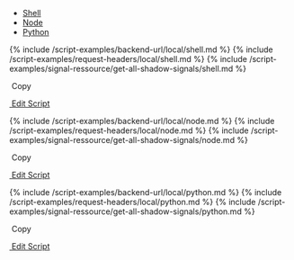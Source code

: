 <!-- Nav tabs -->
<ul class="nav nav-tabs code-nav-tabs" role="tablist">
  <li class="nav-item">
    <a class="nav-link shell-language active" id="get-all-shadow-signals-shell-local-tab" data-toggle="tab" href="#get-all-shadow-signals-shell-local" role="tab" aria-controls="get-all-shadow-signals-shell-local" aria-selected="true">Shell</a>
  </li>
  <li class="nav-item">
    <a class="nav-link node-language" id="get-all-shadow-signals-node-local-tab" data-toggle="tab" href="#get-all-shadow-signals-node-local" role="tab" aria-controls="get-all-shadow-signals-node-local" aria-selected="false">Node</a>
  </li>
  <li class="nav-item">
    <a class="nav-link python-language" id="get-all-shadow-signals-python-local-tab" data-toggle="tab" href="#get-all-shadow-signals-python-local" role="tab" aria-controls="get-all-shadow-signals-python-local" aria-selected="false">Python</a>
  </li>
</ul>

<!-- Tab panes -->
<div class="tab-content">

<!-- shell code -->
<div class="code tab-pane active" id="get-all-shadow-signals-shell-local" role="tabpanel" aria-labelledby="get-all-shadow-signals-shell-local-tab" markdown="1">
{% include /script-examples/backend-url/local/shell.md %}
{% include /script-examples/request-headers/local/shell.md %}
{% include /script-examples/signal-ressource/get-all-shadow-signals/shell.md %}

<!-- copy button -->
<a class="btn btn-sm copy-action"  data-toggle="tooltip" data-placement="top" title="copy" onclick="copyToClipBoard('get-all-shadow-signals-shell-local')"><i class="fa fa-copy"></i>&nbsp;Copy</a>

<!-- edit button -->
<a class="btn btn-sm edit-action" href="https://github.com/DasKeyboard/Daskeyboard.io/blob/master/_includes/script-examples/signal-ressource/get-all-shadow-signals/shell.md"><i class="fa fa-pencil"></i>&nbsp;Edit Script</a>

</div>

<!-- Node code -->
<div class="code tab-pane" id="get-all-shadow-signals-node-local" role="tabpanel" aria-labelledby="get-all-shadow-signals-node-local-tab" markdown="1">
{% include /script-examples/backend-url/local/node.md %}
{% include /script-examples/request-headers/local/node.md %}
{% include /script-examples/signal-ressource/get-all-shadow-signals/node.md %}

<!-- copy button -->
<a class="btn btn-sm copy-action" data-toggle="tooltip" data-placement="top" title="copy"  onclick="copyToClipBoard('get-all-shadow-signals-node-local')"><i class="fa fa-copy"></i>&nbsp;Copy</a>

<!-- edit button -->
<a class="btn btn-sm edit-action"  href="https://github.com/DasKeyboard/Daskeyboard.io/blob/master/_includes/script-examples/signal-ressource/get-all-shadow-signals/node.md"><i class="fa fa-pencil"></i>&nbsp;Edit Script</a>
</div>


<!-- Python code -->
<div class="code tab-pane" id="get-all-shadow-signals-python-local" role="tabpanel" aria-labelledby="get-all-shadow-signals-python-local-tab" markdown="1">
{% include /script-examples/backend-url/local/python.md %}
{% include /script-examples/request-headers/local/python.md %}
{% include /script-examples/signal-ressource/get-all-shadow-signals/python.md %}

<!-- copy button -->
<a class="btn btn-sm copy-action" data-toggle="tooltip" data-placement="top" title="copy"  onclick="copyToClipBoard('get-all-shadow-signals-python-local')"><i class="fa fa-copy"></i>&nbsp;Copy</a>

<!-- edit button -->
<a class="btn btn-sm edit-action"  href="https://github.com/DasKeyboard/Daskeyboard.io/blob/master/_includes/script-examples/signal-ressource/get-all-shadow-signals/python.md"><i class="fa fa-pencil"></i>&nbsp;Edit Script</a>
</div>
</div>